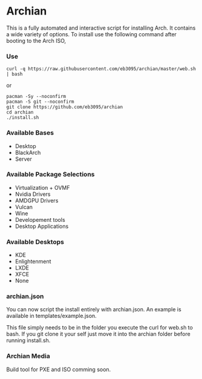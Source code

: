 
# Archian
This is a fully automated and interactive script for installing Arch. It contains a wide variety of options. To install use the following command after booting to the Arch ISO,

### Use
```
curl -q https://raw.githubusercontent.com/eb3095/archian/master/web.sh | bash
```

or

```
pacman -Sy --noconfirm
pacman -S git --noconfirm
git clone https://github.com/eb3095/archian
cd archian
./install.sh
```

### Available Bases
* Desktop
* BlackArch
* Server

### Available Package Selections
* Virtualization + OVMF
* Nvidia Drivers
* AMDGPU Drivers
* Vulcan
* Wine
* Developement tools
* Desktop Applications

### Available Desktops
* KDE
* Enlightenment
* LXDE
* XFCE
* None

### archian.json
You can now script the install entirely with archian.json. An example is available in templates/example.json.

This file simply needs to be in the folder you execute the curl for web.sh to bash. If you git clone it your self just move it into the archian folder before running install.sh.


### Archian Media
Build tool for PXE and ISO comming soon.
